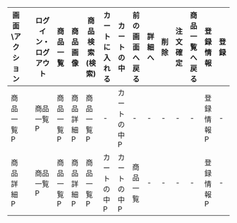 |画面\アクション||ログイン・ログアウト|商品一覧|商品画像|商品検索(検索)|カートに入れる|カートの中|前の画面へ戻る|詳細へ|削除|注文確定|商品一覧へ戻る|登録情報|登録|
|-|-|-|-|-|-|-|-|-|-|-|-|-|-|-|
|商品一覧P||商品一覧P|商品一覧P|商品詳細P|商品一覧P|-|カートの中P|-|-|-|-|-|登録情報P|-|
|商品詳細P||商品一覧P|商品一覧P|商品詳細P|商品一覧P|カートの中P|カートの中P|商品一覧|-|-|-|-|登録情報P|-|
